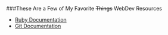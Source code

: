 ###These Are a Few of My Favorite ~~Things~~ WebDev Resources
+ [Ruby Documentation](https://ruby-doc.org/)
+ [Git Documentation](https://git-scm.com/docs)
